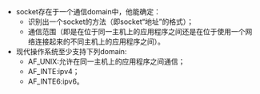 - socket存在于一个通信domain中，他能确定：
	- 识别出一个socket的方法（即socket“地址”的格式）；
	- 通信范围（即是在位于同一主机上的应用程序之间还是在位于使用一个网络连接起来的不同主机上的应用程序之间）。
- 现代操作系统至少支持下列domain:
	- AF_UNIX:允许在同一主机上的应用程序之间通信；
	- AF_INTE:ipv4；
	- AF_INTE6:ipv6。



